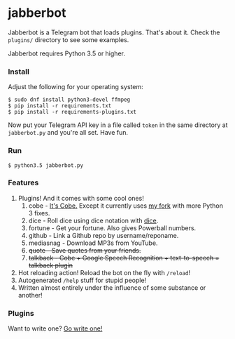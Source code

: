 # jabberbot

Jabberbot is a Telegram bot that loads plugins. That's about it. Check the `plugins/` directory to see some examples.

Jabberbot requires Python 3.5 or higher.

### Install

Adjust the following for your operating system:

    $ sudo dnf install python3-devel ffmpeg
    $ pip install -r requirements.txt
    $ pip install -r requirements-plugins.txt

Now put your Telegram API key in a file called `token` in the same directory at `jabberbot.py` and you're all set. Have fun.

### Run

    $ python3.5 jabberbot.py

### Features

1. Plugins! And it comes with some cool ones!
	1. cobe - [It's Cobe.](https://github.com/pteichman/cobe) Except it currently uses [my fork](https://github.com/sli/cobe) with more Python 3 fixes.
	2. dice - Roll dice using dice notation with [dice](https://github.com/borntyping/python-dice).
	3. fortune - Get your fortune. Also gives Powerball numbers.
	4. github - Link a Github repo by username/reponame.
	5. mediasnag - Download MP3s from YouTube.
	6. ~~quote - Save quotes from your friends.~~
	7. ~~talkback - Cobe + Google Speech Recognition + text-to-speech = talkback plugin~~
2. Hot reloading action! Reload the bot on the fly with `/reload`!
3. Autogenerated `/help` stuff for stupid people!
4. Written almost entirely under the influence of some substance or another!


### Plugins

Want to write one? [Go write one!](https://github.com/sli/jabberbot/wiki/Writing-Plugins)